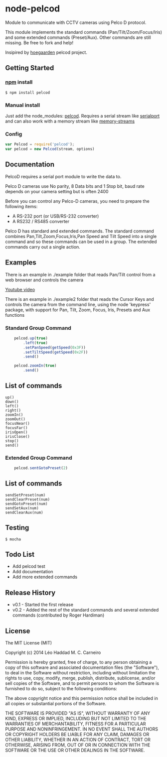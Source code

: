 ﻿# node-pelcod

Module to communicate with CCTV cameras using Pelco D protocol.

This module implements the standard commands (Pan/Tilt/Zoom/Focus/Iris) and some extended commands (Preset/Aux). Other commands are still missing. Be free to fork and help!

Insipired by [hoegaarden](https://github.com/hoegaarden/node-pelco-d) pelcod project.

## Getting Started

### [npm](https://www.npmjs.org/) install
`$ npm install pelcod`

### Manual install
Just add the node_modules: [pelcod](https://github.com/Scoup/node-pelcod).
Requires a serial stream like [serialport](https://github.com/voodootikigod/node-serialport) and can also work with a memory stream like [memory-streams](https://github.com/paulja/memory-streams-js)

### Config

```javascript
var Pelcod = require('pelcod');
var pelcod = new Pelcod(stream, options)
```


## Documentation

PelcoD requires a serial port module to write the data to.

Pelco D cameras use No parity, 8 Data bits and 1 Stop bit, baud rate depends on your camera setting but is often 2400

Before you can control any Pelco-D cameras, you need to prepare the following items:
   - A RS-232 port (or USB/RS-232 converter)
   - A RS232 / RS485 converter


Pelco D has standard and extended commands. The standard command combines Pan,Tilt,Zoom,Focus,Iris,Pan Speed and Tilt Speed into a single command and so these commands can be used in a group. The extended commands carry out a single action.

## Examples

There is an example in ./example folder that reads Pan/Tilt control from a web browser and controls the camera

[Youtube video](https://www.youtube.com/watch?v=MRMotnNFLpw)


There is an example in ./example2 folder that reads the Cursor Keys and controls the camera from the command line, using the node 'keypress' package, with support for Pan, Tilt, Zoom, Focus, Iris, Presets and Aux functions



### Standard Group Command
```javascript
    pelcod.up(true)
        .left(true)
        .setPanSpeed(getSpeed(0x3F))
        .setTiltSpeed(getSpeed(0x2F))
        .send()
```

```javascript
    pelcod.zoomIn(true)
        .send()
```

## List of commands
```
up()
down()
left()
right()
zoomIn()
zoomOut()
focusNear()
focusFar()
irisOpen()
irisClose()
stop()
send()
```

### Extended Group Command
```javascript
    pelcod.sentGotoPreset(2)
```

## List of commands
```
sendSetPreset(num)
sendClearPreset(num)
sendGotoPreset(num)
sendSetAux(num)
sendClearAux(num)
```


## Testing
```shell
$ mocha
```

## Todo List
- Add pelcod test
- Add documentation
- Add more extended commands

## Release History
- v0.1 - Started the first release
- v0.2 - Added the rest of the standard commands and several extended commands (contributed by Roger Hardiman)

## License

The MIT License (MIT)

Copyright (c) 2014 Léo Haddad M. C. Carneiro

Permission is hereby granted, free of charge, to any person obtaining a copy
of this software and associated documentation files (the "Software"), to deal
in the Software without restriction, including without limitation the rights
to use, copy, modify, merge, publish, distribute, sublicense, and/or sell
copies of the Software, and to permit persons to whom the Software is
furnished to do so, subject to the following conditions:

The above copyright notice and this permission notice shall be included in
all copies or substantial portions of the Software.

THE SOFTWARE IS PROVIDED "AS IS", WITHOUT WARRANTY OF ANY KIND, EXPRESS OR
IMPLIED, INCLUDING BUT NOT LIMITED TO THE WARRANTIES OF MERCHANTABILITY,
FITNESS FOR A PARTICULAR PURPOSE AND NONINFRINGEMENT. IN NO EVENT SHALL THE
AUTHORS OR COPYRIGHT HOLDERS BE LIABLE FOR ANY CLAIM, DAMAGES OR OTHER
LIABILITY, WHETHER IN AN ACTION OF CONTRACT, TORT OR OTHERWISE, ARISING FROM,
OUT OF OR IN CONNECTION WITH THE SOFTWARE OR THE USE OR OTHER DEALINGS IN
THE SOFTWARE.
